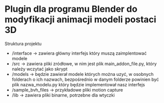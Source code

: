 # Plugin dla programu Blender do modyfikacji animacji modeli postaci 3D

Struktura projektu
- /interface -> zawiera główny interfejs który muszą zaimplentować modele 
- /src -> zawiera pliki zródłowe, w nim jest plik main_addon_file.py, który należy wczytać jako skrypt
- /models -> będzie zawierał modele których można uzyć, w osobnych folderach o ich nazwach, bezpośrednio w danym folderze powinien być plik nazwa_modelu.py który będzie implementował nasz interfejs
- /sample_bvh_files -> przykładowe pliki motion capture
- /lib -> zawiera pliki binarne, potrzebne dla wtyczki
